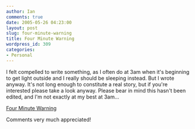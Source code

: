 ```yaml
---
author: Ian
comments: true
date: 2005-05-26 04:23:00
layout: post
slug: four-minute-warning
title: Four Minute Warning
wordpress_id: 309
categories:
- Personal
---
```


I felt compelled to write something, as I often do at 3am when it's beginning to get light outside and I really should be sleeping instead.  But I wrote anyway.  It's not long enough to constitute a real story, but if you're interested please take a look anyway.  Please bear in mind this hasn't been edited, and I'm not exactly at my best at 3am...  

<a href="http://ianrenton.com/fiction/four-minute-warning">Four Minute Warning</a>  

Comments very much appreciated!
